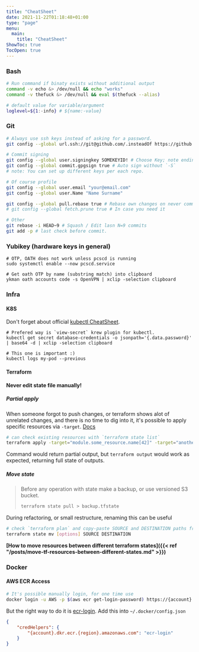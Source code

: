 ```yaml
---
title: "CheatSheet"
date: 2021-11-22T01:18:48+01:00
type: "page"
menu:
  main:
    title: "CheatSheet"
ShowToc: true
TocOpen: true
---
```


### Bash
```bash
# Run command if binaty exists without additional output
command -v echo &> /dev/null && echo "works"
command -v thefuck &> /dev/null && eval $(thefuck --alias)

# default value for variable/argument
loglevel=${1:-info} # ${name:-value}


```

### Git
```bash
# Always use ssh keys instead of asking for a password.
git config --global url.ssh://git@github.com/.insteadOf https://github.com/

# Commit signing
git config --global user.signingkey SOMEKEYID! # Choose Key; note ending `!`
git config --global commit.gpgsign true # Auto sign without `-S`
# note: You can set up different keys per each repo.

# Of course profile
git config --global user.email "your@email.com"
git config --global user.Name "Name Surname"

git config --global pull.rebase true # Rebase own changes on never commit from upstream
# git config --global fetch.prune true # In case you need it

# Other
git rebase -i HEAD~9 # Squash / Edit lasn N=9 commits
git add -p # last check before commit.
```

### Yubikey (hardware keys in general)
```
# OTP, OATH does not work unless pcscd is running
sudo systemctl enable --now pcscd.service

# Get oath OTP by name (substring match) into clipboard
ykman oath accounts code -s OpenVPN | xclip -selection clipboard
```


### Infra
#### K8S
Don't forget about official [kubectl CheatSheet](https://kubernetes.io/docs/reference/kubectl/cheatsheet/).
```
# Prefered way is `view-secret` krew plugin for kubectl.
kubectl get secret database-credentials -o jsonpath='{.data.password}' | base64 -d | xclip -selection clipboard

# This one is important :)
kubectl logs my-pod --previous

```

#### Terraform
**Never edit state file manually!**

##### Partial apply
When someone forgot to push changes, or terraform shows alot of unrelated changes, and there is no time to dig into it, it's possible to apply specific resources via `-target`. [Docs](https://learn.hashicorp.com/tutorials/terraform/resource-targeting?in=terraform/cli)
```bash
# can check existing resources with `terraform state list`
terraform apply -target="module.some_resource.name[42]" -target="another_resource"
```
Command would return partial output, but `terraform output` would work as expected, returning full state of outputs.

##### Move state
>Before any operation with state make a backup, or use versioned S3 bucket.
>```bash
>terraform state pull > backup.tfstate
>```

During refactoring, or small restructure, renaming this can be useful
```bash
# check `terraform plan` and copy-paste SOURCE and DESTINATION paths from there.
terraform state mv [options] SOURCE DESTINATION
```

**[How to move resources between different terraform states]({{< ref "/posts/move-tf-resources-between-different-states.md" >}})**




### Docker

#### AWS ECR Access
```bash
# It's possible manually login, for one time use
docker login -u AWS -p $(aws ecr get-login-password) https://{account}.dkr.ecr.{region}.amazonaws.com
```

But the right way to do it is [ecr-login](https://github.com/awslabs/amazon-ecr-credential-helper). Add this into `~/.docker/config.json`
```json
{
	"credHelpers": {
		"{account}.dkr.ecr.{region}.amazonaws.com": "ecr-login"
	}
}
```

